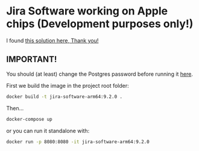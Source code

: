 # Jira Software working on Apple chips (Development purposes only!)

I found [this solution here, Thank you!](https://community.atlassian.com/t5/Jira-Software-articles/Atlassian-Jira-Docker-for-Apple-M1-processors/ba-p/2120698)

## IMPORTANT!

You should (at least) change the Postgres password before running it [here](https://github.com/javaguirre/jira-software-m1-apple/blob/main/docker-compose.yml#L30).

First we build the image in the project root folder:

```bash
docker build -t jira-software-arm64:9.2.0 .
```

Then...

```bash
docker-compose up
```

or you can run it standalone with:

```bash
docker run -p 8080:8080 -it jira-software-arm64:9.2.0
```
